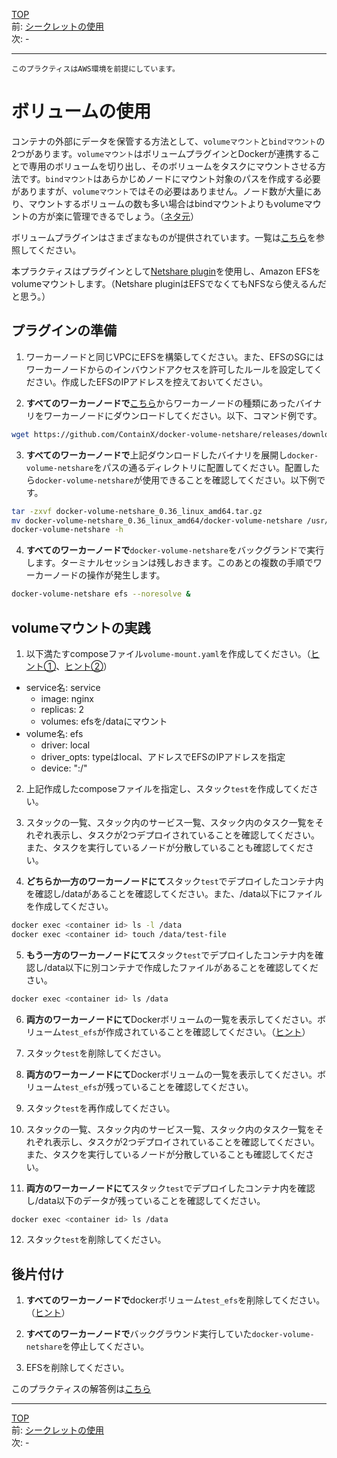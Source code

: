 [TOP](../README.md)   
前: [シークレットの使用](./swarm-secret.md)  
次: -  

---

`このプラクティスはAWS環境を前提にしています。`

# ボリュームの使用

コンテナの外部にデータを保管する方法として、`volumeマウント`と`bindマウント`の2つがあります。`volumeマウント`はボリュームプラグインとDockerが連携することで専用のボリュームを切り出し、そのボリュームをタスクにマウントさせる方法です。`bindマウント`はあらかじめノードにマウント対象のパスを作成する必要がありますが、`volumeマウント`ではその必要はありません。ノード数が大量にあり、マウントするボリュームの数も多い場合はbindマウントよりもvolumeマウントの方が楽に管理できるでしょう。（[ネタ元](https://docs.docker.com/storage/volumes/)）

ボリュームプラグインはさまざまなものが提供されています。一覧は[こちら](https://docs.docker.com/engine/extend/legacy_plugins/#volume-plugins)を参照してください。

本プラクティスはプラグインとして[Netshare plugin](http://netshare.containx.io/)を使用し、Amazon EFSをvolumeマウントします。（Netshare pluginはEFSでなくてもNFSなら使えるんだと思う。）

## プラグインの準備

1. ワーカーノードと同じVPCにEFSを構築してください。また、EFSのSGにはワーカーノードからのインバウンドアクセスを許可したルールを設定してください。作成したEFSのIPアドレスを控えておいてください。

2. **すべてのワーカーノードで**[こちら](https://github.com/ContainX/docker-volume-netshare/releases)からワーカーノードの種類にあったバイナリをワーカーノードにダウンロードしてください。以下、コマンド例です。

``` sh
wget https://github.com/ContainX/docker-volume-netshare/releases/download/v0.36/docker-volume-netshare_0.36_linux_amd64.tar.gz
```

3. **すべてのワーカーノードで**上記ダウンロードしたバイナリを展開し`docker-volume-netshare`をパスの通るディレクトリに配置してください。配置したら`docker-volume-netshare`が使用できることを確認してください。以下例です。

``` sh
tar -zxvf docker-volume-netshare_0.36_linux_amd64.tar.gz
mv docker-volume-netshare_0.36_linux_amd64/docker-volume-netshare /usr/local/sbin/
docker-volume-netshare -h
```

4. **すべてのワーカーノードで**`docker-volume-netshare`をバックグランドで実行します。ターミナルセッションは残しおきます。このあとの複数の手順でワーカーノードの操作が発生します。

``` sh
docker-volume-netshare efs --noresolve &
```

## volumeマウントの実践

1. 以下満たすcomposeファイル`volume-mount.yaml`を作成してください。（[ヒント①](https://docs.docker.com/compose/compose-file/compose-file-v3/#volume-configuration-reference)、[ヒント②](https://www.it-swarm-ja.com/ja/docker/docker-compose-v3%E3%82%92%E4%BD%BF%E7%94%A8%E3%81%97%E3%81%A6%E3%82%B3%E3%83%B3%E3%83%86%E3%83%8A%E3%81%ABnfs%E5%85%B1%E6%9C%89%E3%83%9C%E3%83%AA%E3%83%A5%E3%83%BC%E3%83%A0%E3%82%92%E7%9B%B4%E6%8E%A5%E3%83%9E%E3%82%A6%E3%83%B3%E3%83%88%E3%81%99%E3%82%8B%E6%96%B9%E6%B3%95/833008956/)）

- service名: service
  - image: nginx
  - replicas: 2
  - volumes: efsを/dataにマウント
- volume名: efs
  - driver: local
  - driver_opts: typeはlocal、アドレスでEFSのIPアドレスを指定
  - device: ":/"

2. 上記作成したcomposeファイルを指定し、スタック`test`を作成してください。

3. スタックの一覧、スタック内のサービス一覧、スタック内のタスク一覧をそれぞれ表示し、タスクが2つデプロイされていることを確認してください。また、タスクを実行しているノードが分散していることも確認してください。

4. **どちらか一方のワーカーノードにて**スタック`test`でデプロイしたコンテナ内を確認し/dataがあることを確認してください。また、/data以下にファイルを作成してください。

``` sh
docker exec <container id> ls -l /data
docker exec <container id> touch /data/test-file
```

5. **もう一方のワーカーノードにて**スタック`test`でデプロイしたコンテナ内を確認し/data以下に別コンテナで作成したファイルがあることを確認してください。

``` sh
docker exec <container id> ls /data
```

6. **両方のワーカーノードにて**Dockerボリュームの一覧を表示してください。ボリューム`test_efs`が作成されていることを確認してください。（[ヒント](https://docs.docker.com/engine/reference/commandline/volume_ls/)）

7. スタック`test`を削除してください。

8. **両方のワーカーノードにて**Dockerボリュームの一覧を表示してください。ボリューム`test_efs`が残っていることを確認してください。

9. スタック`test`を再作成してください。

10. スタックの一覧、スタック内のサービス一覧、スタック内のタスク一覧をそれぞれ表示し、タスクが2つデプロイされていることを確認してください。また、タスクを実行しているノードが分散していることも確認してください。

11. **両方のワーカーノードにて**スタック`test`でデプロイしたコンテナ内を確認し/data以下のデータが残っていることを確認してください。

``` sh
docker exec <container id> ls /data
```

12. スタック`test`を削除してください。

## 後片付け

1. **すべてのワーカーノードで**dockerボリューム`test_efs`を削除してください。（[ヒント](https://docs.docker.com/engine/reference/commandline/volume_rm/)）

2. **すべてのワーカーノードで**バックグラウンド実行していた`docker-volume-netshare`を停止してください。

3. EFSを削除してください。

このプラクティスの解答例は[こちら](./.ans/swarm-valume.md)

---

[TOP](../README.md)   
前: [シークレットの使用](./swarm-secret.md)  
次: -  